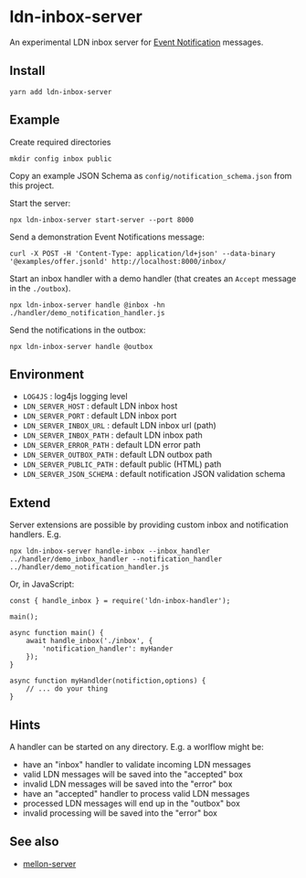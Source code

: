 # ldn-inbox-server

An experimental LDN inbox server for [Event Notification](https://www.eventnotifications.net) messages.

## Install

```
yarn add ldn-inbox-server
```

## Example

Create required directories

```
mkdir config inbox public
```

Copy an example JSON Schema as `config/notification_schema.json` from this project.

Start the server:

```
npx ldn-inbox-server start-server --port 8000
```

Send a demonstration Event Notifications message:

```
curl -X POST -H 'Content-Type: application/ld+json' --data-binary '@examples/offer.jsonld' http://localhost:8000/inbox/
```

Start an inbox handler with a demo handler (that creates an `Accept` message in the `./outbox`).

```
npx ldn-inbox-server handle @inbox -hn ./handler/demo_notification_handler.js
```

Send the notifications in the outbox:

```
npx ldn-inbox-server handle @outbox
```

## Environment

- `LOG4JS` : log4js logging level
- `LDN_SERVER_HOST` : default LDN inbox host
- `LDN_SERVER_PORT` : default LDN inbox port
- `LDN_SERVER_INBOX_URL` : default LDN inbox url (path)
- `LDN_SERVER_INBOX_PATH` : default LDN inbox path
- `LDN_SERVER_ERROR_PATH` : default LDN error path
- `LDN_SERVER_OUTBOX_PATH` : default LDN outbox path
- `LDN_SERVER_PUBLIC_PATH` : default public (HTML) path
- `LDN_SERVER_JSON_SCHEMA` : default notification JSON validation schema

## Extend

Server extensions are possible by providing custom inbox and notification handlers. E.g.

```
npx ldn-inbox-server handle-inbox --inbox_handler ../handler/demo_inbox_handler --notification_handler ../handler/demo_notification_handler.js
```

Or, in JavaScript:

```
const { handle_inbox } = require('ldn-inbox-handler');

main();

async function main() {
    await handle_inbox('./inbox', {
        'notification_handler': myHander
    });
}

async function myHandlder(notifiction,options) {
    // ... do your thing
}
```

## Hints

A handler can be started on any directory. E.g. a worlflow might be:

- have an "inbox" handler to validate incoming LDN messages
- valid LDN messages will be saved into the "accepted" box
- invalid LDN messages will be saved into the "error" box
- have an "accepted" handler to process valid LDN messages
- processed LDN messages will end up in the "outbox" box
- invalid processing will be saved into the "error" box  

## See also

- [mellon-server](https://www.npmjs.com/package/mellon-server)